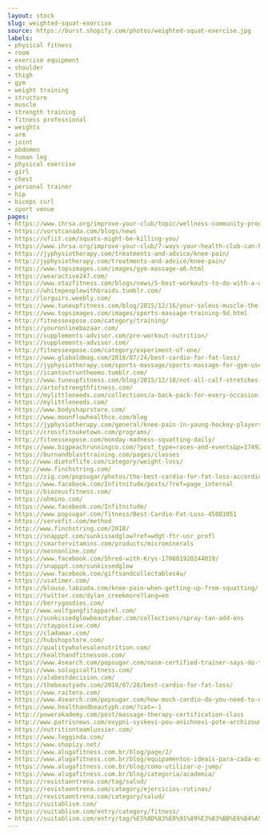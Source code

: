```yaml
---
layout: stock
slug: weighted-squat-exercise
source: https://burst.shopify.com/photos/weighted-squat-exercise.jpg
labels:
- physical fitness
- room
- exercise equipment
- shoulder
- thigh
- gym
- weight training
- structure
- muscle
- strength training
- fitness professional
- weights
- arm
- joint
- abdomen
- human leg
- physical exercise
- girl
- chest
- personal trainer
- hip
- biceps curl
- sport venue
pages:
- https://www.ihrsa.org/improve-your-club/topic/wellness-community-programming/
- https://vorstcanada.com/blogs/news
- https://ufiit.com/squats-might-be-killing-you/
- https://www.ihrsa.org/improve-your-club/7-ways-your-health-club-can-help-members-meet-their-goals/
- https://jyphysiotherapy.com/treatments-and-advice/knee-pain/
- http://jyphysiotherapy.com/treatments-and-advice/knee-pain/
- https://www.topsimages.com/images/gym-massage-a6.html
- https://wearactive247.com/
- https://www.xtazfitness.com/blogs/news/5-best-workouts-to-do-with-a-waist-shaper
- https://whitepeoplewithbraids.tumblr.com/
- http://lorguirs.weebly.com/
- https://www.tuneupfitness.com/blog/2015/12/16/your-soleus-muscle-the-hidden-key-to-your-full-squat/
- https://www.topsimages.com/images/sports-massage-training-9d.html
- http://fitnessexpose.com/category/training/
- https://youronlinebazaar.com/
- https://supplements-advisor.com/pre-workout-nutrition/
- https://supplements-advisor.com/
- http://fitnessexpose.com/category/experiment-of-one/
- https://www.globaldmag.com/2018/07/24/best-cardio-for-fat-loss/
- https://jyphysiotherapy.com/sports-massage/sports-massage-for-gym-users/
- https://icantoutruntheemo.tumblr.com/
- https://www.tuneupfitness.com/blog/2015/12/18/not-all-calf-stretches-are-created-equal-how-to-truly-target-your-soleus-muscle-for-a-better-squat/
- https://artofstrengthfitness.com/
- https://mylittleneeds.com/collections/a-back-pack-for-every-occasion
- https://mylittleneeds.com/
- https://www.bodyshaprstore.com/
- https://www.moonflowhealthco.com/blog
- https://jyphysiotherapy.com/general/knee-pain-in-young-hockey-players/
- https://crossfitnuketown.com/programs/
- http://fitnessexpose.com/monday-madness-squatting-daily/
- https://www.bigpeachrunningco.com/?post_type=races-and-events&p=17492
- https://burnandblasttraining.com/pages/classes
- http://www.dietoflife.com/category/weight-loss/
- http://www.finchstring.com/
- https://zig.com/popsugar/photos/the-best-cardio-for-fat-loss-according-to-a-2426708
- https://www.facebook.com/Infitnitude/posts/?ref=page_internal
- https://biozeusfitness.com/
- https://ohmino.com/
- https://www.facebook.com/Infitnitude/
- https://www.popsugar.com/fitness/Best-Cardio-Fat-Loss-45081051
- https://servefit.com/method
- http://www.finchstring.com/2018/
- https://snapppt.com/sunkissedglow?ref=wdgt-ftr-usr_profl
- https://smartervitamins.com/products/microminerals
- https://mesnonline.com/
- https://www.facebook.com/Shred-with-Krys-170801920244019/
- https://snapppt.com/sunkissedglow
- https://www.facebook.com/giftsandcollectables4u/
- https://usatimer.com/
- https://blouse.labzada.com/knee-pain-when-getting-up-from-squatting/
- https://twitter.com/dylan_creekmore?lang=en
- https://berrygoodies.com/
- http://www.wolfgangfitapparel.com/
- https://sunkissedglowbeautybar.com/collections/spray-tan-add-ons
- https://staypostive.com/
- https://cladamar.com/
- https://hubshopstore.com/
- https://qualitywholesalenutrition.com/
- https://healthandfitnesson.com/
- https://www.4search.com/popsugar.com/nasm-certified-trainer-says-do-these-6-things-to-lose-fat-without-cardio/
- https://www.sologicalfitness.com/
- https://alobestdecision.com/
- https://thebeautyadv.com/2018/07/28/best-cardio-for-fat-loss/
- https://www.raitera.com/
- https://www.4search.com/popsugar.com/how-much-cardio-do-you-need-to-do-to-lose-stubborn-fat-heres-your-answer/
- https://www.healthandbeautyph.com/?cat=-1
- http://powerakademy.com/post/massage-therapy-certification-class
- http://www.patrisnews.com/exypni-syskevi-pou-anichnevi-pote-archizoume-na-keme-lipos-sti-gymnastiki-kenotomia-ellina-kathigiti/
- https://nutritionteamlussier.com/
- https://www.legginda.com/
- https://www.shopizy.net/
- https://www.alugafitness.com.br/blog/page/2/
- https://www.alugafitness.com.br/blog/equipamentos-ideais-para-cada-exercicio/
- https://www.alugafitness.com.br/blog/como-utilizar-o-jump/
- https://www.alugafitness.com.br/blog/categoria/academia/
- https://revistaentrena.com/tag/salud/
- https://revistaentrena.com/category/ejercicios-rutinas/
- https://revistaentrena.com/category/salud/
- https://suitablism.com/
- https://suitablism.com/entry/category/fitness/
- https://suitablism.com/entry/tag/%E5%8D%83%E8%91%89%E3%83%BB%E6%B4%A5%E7%94%B0%E6%B2%BC/
---
```


